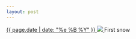 ```yaml
---
layout: post
---
```


<p>
  <a href="/461">
    <time>{{ page.date | date: "%e %B %Y" }}</time>
    <img src="https://s3.amazonaws.com/life.aaronjgreenberg.com/461.jpg">
  </a>
  First snow
</p>
